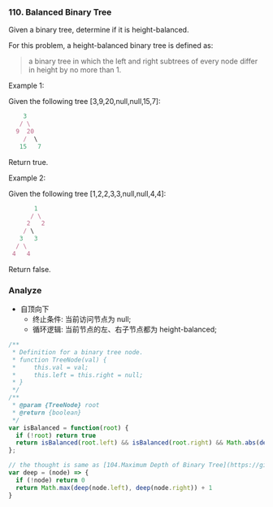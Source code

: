 ### 110. Balanced Binary Tree

Given a binary tree, determine if it is height-balanced.

For this problem, a height-balanced binary tree is defined as:

> a binary tree in which the left and right subtrees of every node differ in height by no more than 1.

Example 1:

Given the following tree [3,9,20,null,null,15,7]:

```js
    3
   / \
  9  20
    /  \
   15   7
```

Return true.

Example 2:

Given the following tree [1,2,2,3,3,null,null,4,4]:

```js
       1
      / \
     2   2
    / \
   3   3
  / \
 4   4
```

Return false.

### Analyze

* 自顶向下
  * 终止条件: 当前访问节点为 null;
  * 循环逻辑: 当前节点的左、右子节点都为 height-balanced;

```js
/**
 * Definition for a binary tree node.
 * function TreeNode(val) {
 *     this.val = val;
 *     this.left = this.right = null;
 * }
 */
/**
 * @param {TreeNode} root
 * @return {boolean}
 */
var isBalanced = function(root) {
  if (!root) return true
  return isBalanced(root.left) && isBalanced(root.right) && Math.abs(deep(root.left) - deep(root.right)) <= 1
};

// the thought is same as [104.Maximum Depth of Binary Tree](https://github.com/MuYunyun/blog/blob/master/LeetCode/104.Maximum_Depth_of_Binary_Tree.md)
var deep = (node) => {
  if (!node) return 0
  return Math.max(deep(node.left), deep(node.right)) + 1
}
```
